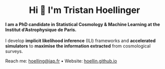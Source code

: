 <h1 align="center">Hi 👋 I'm Tristan Hoellinger</h1>

<h4>I am a PhD candidate in Statistical Cosmology & Machine Learning at the Institut d’Astrophysique de Paris.</h4>

I develop **implicit likelihood inference** (ILI) frameworks and **accelerated simulators** to **maximise the information extracted** from cosmological surveys.

Reach me: <a href="mailto:hoelling@iap.fr">hoelling@iap.fr</a> • Website: <a href="https://hoellin.github.io">hoellin.github.io</a>
